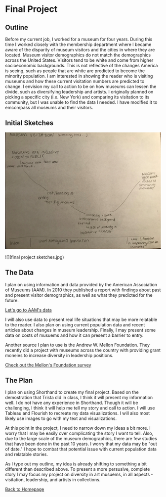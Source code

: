 # Final Project

## Outline
Before my current job, I worked for a museum for four years. During this time I worked closely with the membership department where I became aware of the disparity of museum visitors and the cities in where they are located. Museum visitor demographics do not match the demographics across the United States. Visitors tend to be white and come from higher socioeconomic backgrounds. This is not reflective of the changes America is seeing, such as people that are white are predicted to become the minority population. I am interested in showing the reader who is visiting museums and how these current visitation numbers are predicted to change. I envision my call to action to be on how museums can lessen the divide, such as diversifying leadership and artists. I originally planned on picking a specific city (i.e. New York) and comparing its visitation to its community, but I was unable to find the data I needed. I have modified it to emcompass all museums and their visitors.

## Initial Sketches

![](outline.jpg)


![](final project sketches.jpg)

## The Data
I plan on using information and data provided by the American Association of Museums (AAM). In 2010 they published a report with findings about past and present visitor demographics, as well as what they predicted for the future.

[Let's go to AAM's data](https://www.aam-us.org/wp-content/uploads/2017/12/Demographic-Change-and-the-Future-of-Museums.pdf)

I will also use data to present real life situations that may be more relatable to the reader. I also plan on using current population data and recent articles about changes in museum leadership. Finally, I may present some data on costs of musuems and how it can present a barrier to entry.

Another source I plan to use is the Andrew W. Mellon Foundation. They recently did a project with museums across the country with providing grant moneies to increase diversity in leadership positions.

[Check out the Mellon's Foundation survey](https://mellon.org/news-blog/articles/latest-art-museum-staff-demographic-survey-shows-increases-african-american-curators-and-women-leadership-roles/#:~:text=ART%20MUSEUM%20STAFF%20DEMOGRAPHIC%20SURVEY%202018&text=Overall%2C%20the%20findings%20indicate%20that,and%20ethnically%20diverse%20since%202015.&text=Approximately%20430%20people%20of%20color,held%20by%20people%20of%20color.)

## The Plan
I plan on using Shorthand to create my final project. Based on the demostration that Trista did in class, I think it will present my information well. I do not have any experience in Shorthand. Though it will be challenging, I think it will help me tell my story and call to action. I will use Tableau and Flourish to recreate my data visualizations. I will also most likely use images to go with my text and visualizations. 

At this point in the project, I need to narrow down my ideas a bit more. I worry that I may be easily over complicating the story I want to tell. Also, due to the large scale of the museum demographics, there are few studies that have been done in the past 10 years. I worry that my data may be "out of date." I hope to combat that potential issue with current population data and relatable stories.

As I type out my outline, my idea is already shifting to something a bit different than described above. To present a more persusive, complete story I may focus my project on diversity in art musuems, in all aspects - visitation, leadership, and artists in collections.


[Back to Homepage](/README.md)
